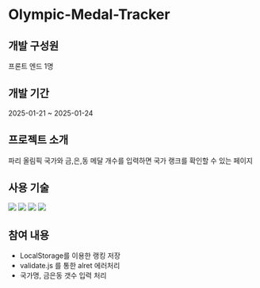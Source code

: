 # Olympic-Medal-Tracker

## 개발 구성원
프론트 엔드 1명

## 개발 기간
2025-01-21 ~ 2025-01-24

## 프로젝트 소개
파리 올림픽 국가와 금,은,동 메달 개수를 입력하면 국가 랭크를 확인할 수 있는 페이지

## 사용 기술
<img src="https://img.shields.io/badge/html5-E34F26?style=flat-square&logo=html5&logoColor=white"> <img src="https://img.shields.io/badge/css-1572B6?style=flat-square&logo=css3&logoColor=white"> <img src="https://img.shields.io/badge/javascript-F7DF1E?style=flat-square&logo=javascript&logoColor=black">
<img src="https://img.shields.io/badge/React-61DAFB?style=flat-square&logo=React&logoColor=black"/>

## 참여 내용
- LocalStorage를 이용한 랭킹 저장
- validate.js 를 통한 alret 에러처리
- 국가명, 금은동 갯수 입력 처리
